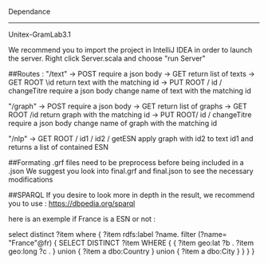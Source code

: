 Dependance
__________
Unitex-GramLab3.1

We recommend you to import the project in IntelliJ IDEA in order to launch the server.
Right click Server.scala and choose "run Server"

##Routes :
"/text" 
-> POST 
	require a json body
-> GET 
	return list of texts
-> GET ROOT \id
	return text with the matching id
-> PUT ROOT / id / changeTitre
	require a json body
	change name of  text with the matching id

"/graph" 
-> POST 
	require a json body
-> GET 
	return list of graphs
-> GET ROOT /id
	return graph with the matching id
-> PUT  ROOT/ id / changeTitre
	require a json body
	change name of  graph with the matching id

"/nlp"
-> GET ROOT / id1 / id2 / getESN
	apply graph with id2 to text id1 and returns a list of contained ESN

##Formating
.grf files need to be preprocess before being included in a .json
We suggest you look into final.grf and final.json to see the necessary modifications


##SPARQL
If you desire to look more in depth in the result, we recommend you to use :
https://dbpedia.org/sparql

here is an exemple if France is a ESN or not :

select distinct ?item where
{
?item rdfs:label ?name.
filter (?name= "France"@fr)
{
 SELECT DISTINCT ?item WHERE
 {
  {
   ?item geo:lat ?b  .
   ?item geo:long ?c .
  } union
  {
   ?item a dbo:Country
  } union
  {
   ?item a dbo:City
  }
 }
}
}




 
